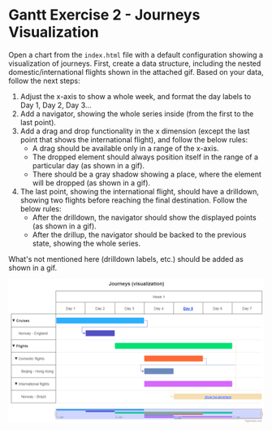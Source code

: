 # Gantt Exercise 2 - Journeys Visualization

Open a chart from the `index.html` file with a default configuration showing a visualization of journeys. First, create a data structure, including the nested domestic/international flights shown in the attached gif. Based on your data, follow the next steps:

1. Adjust the x-axis to show a whole week, and format the day labels to Day 1, Day 2, Day 3...
2. Add a navigator, showing the whole series inside (from the first to the last point).
3. Add a drag and drop functionality in the x dimension (except the last point that shows the international flight), and follow the below rules:
   - A drag should be available only in a range of the x-axis.
   - The dropped element should always position itself in the range of a particular day (as shown in a gif).
   - There should be a gray shadow showing a place, where the element will be dropped (as shown in a gif).
4. The last point, showing the international flight, should have a drilldown, showing two flights before reaching the final destination. Follow the below rules:
   - After the drilldown, the navigator should show the displayed points (as shown in a gif).
   - After the drillup, the navigator should be backed to the previous state, showing the whole series.

What's not mentioned here (drilldown labels, etc.) should be added as shown in a gif.

![exercise.gif](exercise.gif)

